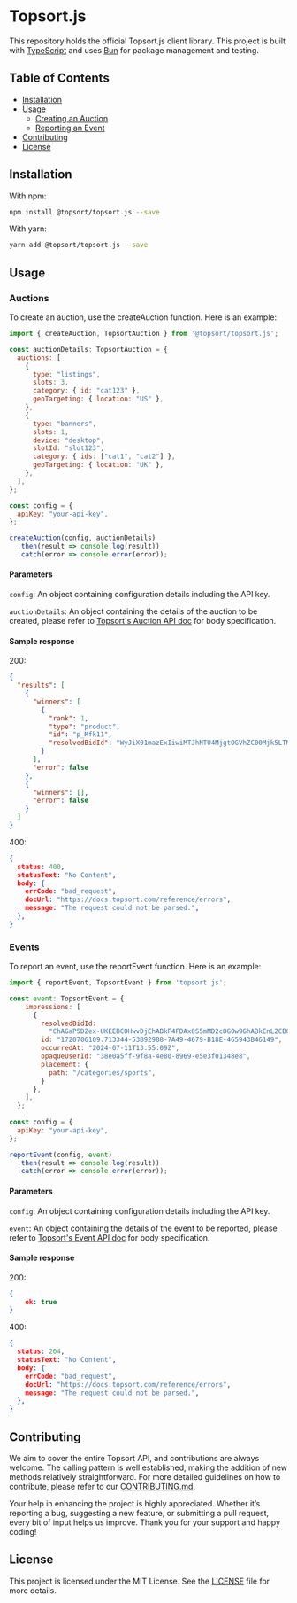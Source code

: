 # Topsort.js

This repository holds the official Topsort.js client library. This project is built with [TypeScript][typescript] and uses [Bun][bun] for package management and testing.

[typescript]: https://www.typescriptlang.org
[bun]: https://bun.sh/

## Table of Contents

- [Installation](#installation)
- [Usage](#usage)
  - [Creating an Auction](#auctions)
  - [Reporting an Event](#events)
- [Contributing](#contributing)
- [License](#license)

## Installation

With npm:
```sh
npm install @topsort/topsort.js --save
```
With yarn:
```sh
yarn add @topsort/topsort.js --save
```

## Usage

### Auctions

To create an auction, use the createAuction function. Here is an example:

```js
import { createAuction, TopsortAuction } from '@topsort/topsort.js';

const auctionDetails: TopsortAuction = {
  auctions: [
    {
      type: "listings",
      slots: 3,
      category: { id: "cat123" },
      geoTargeting: { location: "US" },
    },
    {
      type: "banners",
      slots: 1,
      device: "desktop",
      slotId: "slot123",
      category: { ids: ["cat1", "cat2"] },
      geoTargeting: { location: "UK" },
    },
  ],
};

const config = {
  apiKey: "your-api-key",
};

createAuction(config, auctionDetails)
  .then(result => console.log(result))
  .catch(error => console.error(error));
```

#### Parameters

`config`: An object containing configuration details including the API key.

`auctionDetails`: An object containing the details of the auction to be created, please refer to [Topsort's Auction API doc](https://docs.topsort.com/reference/createauctions) for body specification.

#### Sample response

200:
```json
{
  "results": [
    {
      "winners": [
        {
          "rank": 1,
          "type": "product",
          "id": "p_Mfk11",
          "resolvedBidId": "WyJiX01mazExIiwiMTJhNTU4MjgtOGVhZC00Mjk5LTMyNjYtY2ViYjAwMmEwZmE4IiwibGlzdGluZ3MiLCJkZWZhdWx0IiwiIl0=="
        }
      ],
      "error": false
    },
    {
      "winners": [],
      "error": false
    }
  ]
}
```
400:
```json
{
  status: 400,
  statusText: "No Content",
  body: {
    errCode: "bad_request",
    docUrl: "https://docs.topsort.com/reference/errors",
    message: "The request could not be parsed.",
  },
}
```

### Events

To report an event, use the reportEvent function. Here is an example:

```js
import { reportEvent, TopsortEvent } from 'topsort.js';

const event: TopsortEvent = {
    impressions: [
      {
        resolvedBidId:
          "ChAGaP5D2ex-UKEEBCOHwvDjEhABkF4FDAx0S5mMD2cOG0w9GhABkEnL2CB6qKIoqeItVgA_InsKd2h0dHBzOi8vd3d3LndlYmEuYmUvZnIvcHJvbW8uaHRtbD91dG1fc291cmNlPW15c2hvcGkmdXRtX21lZGl1bT1iYW5uZXJfMTI4MHg0MDAmdXRtX2NvbnRlbnQ9ZGlzcGxheSZ1dG1fY2FtcGFpZ249c29sZGVuEAU",
        id: "1720706109.713344-53B92988-7A49-4679-B18E-465943B46149",
        occurredAt: "2024-07-11T13:55:09Z",
        opaqueUserId: "38e0a5ff-9f8a-4e80-8969-e5e3f01348e8",
        placement: {
          path: "/categories/sports",
        }
      },
    ],
  };
  
const config = {
  apiKey: "your-api-key",
};

reportEvent(config, event)
  .then(result => console.log(result))
  .catch(error => console.error(error));
```

#### Parameters

`config`: An object containing configuration details including the API key.

`event`: An object containing the details of the event to be reported, please refer to [Topsort's Event API doc](https://docs.topsort.com/reference/reportevents) for body specification.

#### Sample response

200:
```json
{
    ok: true
}
```
400:
```json
{
  status: 204,
  statusText: "No Content",
  body: {
    errCode: "bad_request",
    docUrl: "https://docs.topsort.com/reference/errors",
    message: "The request could not be parsed.",
  },
}
```

## Contributing

We aim to cover the entire Topsort API, and contributions are always welcome. The calling pattern is well established, making the addition of new methods relatively straightforward. For more detailed guidelines on how to contribute, please refer to our [CONTRIBUTING.md](CONTRIBUTING.md).

Your help in enhancing the project is highly appreciated. Whether it’s reporting a bug, suggesting a new feature, or submitting a pull request, every bit of input helps us improve. Thank you for your support and happy coding!

## License
This project is licensed under the MIT License. See the [LICENSE](LICENSE) file for more details.